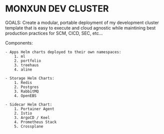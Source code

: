 # MONXUN DEV CLUSTER

GOALS: Create a modular, portable deployment of my development cluster template that is easy to execute and cloud agnostic while maintining best production practices for SCM, CICD, SEC, etc...

Components:

    - Apps Helm charts deployed to their own namespaces:
        1. ml 
        2. portfolio
        3. treehaus
        4. aline

    - Storage Helm Charts:
        1. Redis
        2. Postgres
        3. RabbitMQ
        4. OpenEBS

    - Sidecar Helm Chart:
        1. Portainer Agent
        2. Istio
        3. ArgoCD / Keel
        4. Prometheus Stack
        5. Crossplane
        
